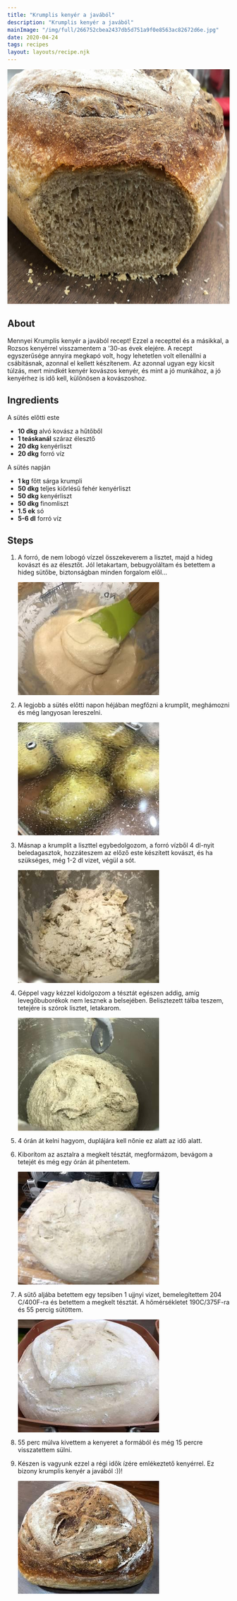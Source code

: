 ```yaml
---
title: "Krumplis kenyér a javából"
description: "Krumplis kenyér a javából"
mainImage: "/img/full/266752cbea2437db5d751a9f0e8563ac82672d6e.jpg"
date: 2020-04-24
tags: recipes
layout: layouts/recipe.njk
---
```

                        
<p align="center"><a href="https://cookpad.com/hu/receptek/12244864-krumplis-kenyer-a-javabol" rel="Recipe source page"><img width="751" height="532" src="/img/full/266752cbea2437db5d751a9f0e8563ac82672d6e.jpg"/></a></p>

## About
Mennyei Krumplis kenyér a javából recept! Ezzel a recepttel és a másikkal, a Rozsos kenyérrel visszamentem a '30-as évek elejére. A recept egyszerűsége annyira megkapó volt, hogy lehetetlen volt ellenállni a csábításnak, azonnal el kellett készítenem. Az azonnal ugyan egy kicsit túlzás, mert mindkét kenyér kovászos kenyér, és mint a jó munkához, a jó kenyérhez is idő kell, különösen a kovászoshoz.

>  

## Ingredients

A sütés előtti este
* **10 dkg** alvó kovász a hűtőből
* **1 teáskanál** száraz élesztő
* **20 dkg** kenyérliszt
* **20 dkg** forró víz

A sütés napján
* **1 kg** főtt sárga krumpli
* **50 dkg** teljes kiőrlésű fehér kenyérliszt
* **50 dkg** kenyérliszt
* **50 dkg** finomliszt
* **1.5 ek** só
* **5-6 dl** forró víz

## Steps

1. A forró, de nem lobogó vízzel összekeverem a lisztet, majd a hideg kovászt és az élesztőt. Jól letakartam, bebugyoláltam és betettem a hideg sütőbe, biztonságban minden forgalom elől...
 
    <p><img width="320" height="256" align="left" src="/img/full/58afc89acd7809af274cfdbc9d1e842c52883e97.jpg"/></p><div style="clear: both"/>

2. A legjobb a sütés előtti napon héjában megfőzni a krumplit, meghámozni és még langyosan lereszelni.
 
    <p><img width="320" height="256" align="left" src="/img/full/331fa3fc04c3bba3f51afbb043a211122859dc73.jpg"/></p><div style="clear: both"/>

3. Másnap a krumplit a liszttel egybedolgozom, a forró vízből 4 dl-nyit beledagasztok, hozzáteszem az előző este készített kovászt, és ha szükséges, még 1-2 dl vizet, végül a sót.
 
    <p><img width="320" height="256" align="left" src="/img/full/2f44d58be2b903aab9d40e9a845e51d339fb4651.jpg"/></p><div style="clear: both"/>

4. Géppel vagy kézzel kidolgozom a tésztát egészen addig, amíg levegőbuborékok nem lesznek a belsejében. Belisztezett tálba teszem, tetejére is szórok lisztet, letakarom.
 
    <p><img width="320" height="256" align="left" src="/img/full/07f13280223e8fd8b1c9d04e98059cc8f3757e81.jpg"/></p><div style="clear: both"/>

5. 4 órán át kelni hagyom, duplájára kell nőnie ez alatt az idő alatt.
 
    <div style="clear: both"/>

6. Kiborítom az asztalra a megkelt tésztát, megformázom, bevágom a tetejét és még egy órán át pihentetem.
 
    <p><img width="320" height="256" align="left" src="/img/full/7a7555cea07b43f91cdb113c9583c0fea2dd684e.jpg"/></p><div style="clear: both"/>

7. A sütő aljába betettem egy tepsiben 1 ujjnyi vizet, bemelegítettem 204 C/400F-ra és betettem a megkelt tésztát. A hőmérsékletet 190C/375F-ra és 55 percig sütöttem.
 
    <p><img width="320" height="256" align="left" src="/img/full/0ad09df852a1a3a72d596f4bb29c69f890ce421c.jpg"/></p><div style="clear: both"/>

8. 55 perc múlva kivettem a kenyeret a formából és még 15 percre visszatettem sülni.
 
    <div style="clear: both"/>

9. Készen is vagyunk ezzel a régi idők ízére emlékeztető kenyérrel. Ez bizony krumplis kenyér a javából :))!
 
    <p><img width="320" height="256" align="left" src="/img/full/d16cbd8ddfcedcab4b4778fab94effcbc41b2a3a.jpg"/></p><div style="clear: both"/>

